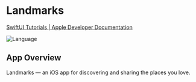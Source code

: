 # Landmarks

[SwiftUI Tutorials | Apple Developer Documentation](https://developer.apple.com/tutorials/swiftui)

![Language](https://img.shields.io/badge/Language-Swift-orange)

## App Overview

Landmarks — an iOS app for discovering and sharing the places you love.
